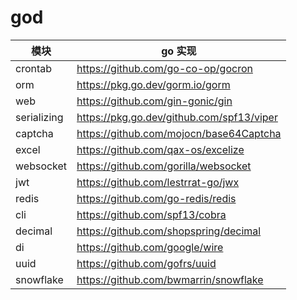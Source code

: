 # god

| 模块                |     go 实现                                                                          |
| -------------------|---------------------------------------------------------------------------------- |
| crontab        |     https://github.com/go-co-op/gocron                                   |
| orm          |     https://pkg.go.dev/gorm.io/gorm                                               |
| web        |     https://github.com/gin-gonic/gin                                                  |
| serializing  |     https://pkg.go.dev/github.com/spf13/viper                                              |
| captcha     |     https://github.com/mojocn/base64Captcha                             |
| excel         |     https://github.com/qax-os/excelize                                  |
| websocket      |     https://github.com/gorilla/websocket                                                        |
| jwt         |     https://github.com/lestrrat-go/jwx                                     |
| redis                  |    https://github.com/go-redis/redis                        |
| cli                  |    https://github.com/spf13/cobra                        |
| decimal        | https://github.com/shopspring/decimal |
| di  | https://github.com/google/wire |
| uuid | https://github.com/gofrs/uuid |
| snowflake | https://github.com/bwmarrin/snowflake | 

